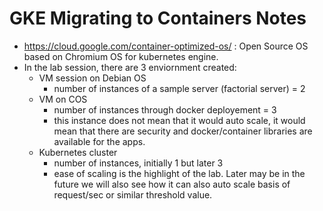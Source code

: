 # GKE Migrating to Containers Notes
* https://cloud.google.com/container-optimized-os/ : Open Source OS based on Chromium OS for kubernetes engine.
* In the lab session, there are 3 enviornment created:
    * VM session on Debian OS
      * number of instances of a sample server (factorial server) = 2
    * VM on COS
      * number of instances through docker deployement  = 3
      * this instance does not mean that it would auto scale, it would mean that there are security and docker/container libraries are available for the apps.
    * Kubernetes cluster
      * number of instances, initially 1 but later 3
      * ease of scaling is the highlight of the lab. Later may be in the future we will also see how it can also auto scale basis of request/sec or similar threshold value.
